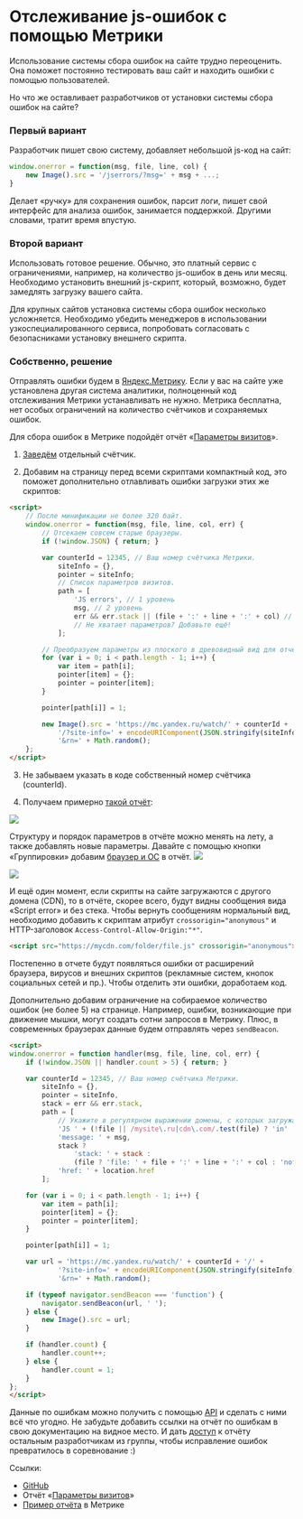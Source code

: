 # Отслеживание js-ошибок с помощью Метрики

Использование системы сбора ошибок на сайте трудно переоценить. Она поможет постоянно  тестировать ваш сайт и находить ошибки с помощью пользователей.

Но что же оставливает разработчиков от установки системы сбора ошибок на сайте?

### Первый вариант
Разработчик пишет свою систему, добавляет небольшой js-код на сайт:
```js
window.onerror = function(msg, file, line, col) {
    new Image().src = '/jserrors/?msg=' + msg + ...;
}
```
Делает «ручку» для сохранения ошибок, парсит логи, пишет свой интерфейс для анализа ошибок, занимается поддержкой. Другими словами, тратит время впустую.

### Второй вариант
Использовать готовое решение. Обычно, это платный сервис с ограничениями, например, на количество js-ошибок в день или месяц. Необходимо установить внешний js-скрипт, который, возможно, будет замедлять загрузку вашего сайта.

Для крупных сайтов установка системы сбора ошибок несколько усложняется. Необходимо убедить менеджеров в использовании узкоспециалированного сервиса, попробовать согласовать с безопасниками установку внешнего скрипта.

### Собственно, решение
Отправлять ошибки будем в [Яндекс.Метрику](https://metrika.yandex.ru). Если у вас на сайте уже установлена другая система аналитики, полноценный код отслеживания Метрики устанавливать не нужно. Метрика бесплатна, нет особых ограничений на количество счётчиков и сохраняемых ошибок.

Для сбора ошибок в Метрике подойдёт отчёт «[Параметры визитов](https://yandex.ru/support/metrika/reports/visit-params.xml)».

1. [Заведём](https://metrika.yandex.ru/add) отдельный счётчик.

2. Добавим на страницу перед всеми скриптами компактный код, это поможет дополнительно отлавливать ошибки загрузки этих же скриптов:
```html
<script>
    // После минификации не более 320 байт.
    window.onerror = function(msg, file, line, col, err) {
        // Отсекаем совсем старые браузеры.
        if (!window.JSON) { return; }

        var counterId = 12345, // Ваш номер счётчика Метрики.
            siteInfo = {},
            pointer = siteInfo;
            // Список параметров визитов.
            path = [
                'JS errors', // 1 уровень
                msg, // 2 уровень
                err && err.stack || (file + ':' + line + ':' + col) // 3 уровень
                // Не хватает параметров? Добавьте ещё!
            ];

        // Преобразуем параметры из плоского в древовидный вид для отчёта.
        for (var i = 0; i < path.length - 1; i++) {
            var item = path[i];
            pointer[item] = {};
            pointer = pointer[item];
        }

        pointer[path[i]] = 1;

        new Image().src = 'https://mc.yandex.ru/watch/' + counterId +
            '/?site-info=' + encodeURIComponent(JSON.stringify(siteInfo))
            '&rn=' + Math.random();
    };
</script>
```

3. Не забываем указать в коде собственный номер счётчика (counterId).

4. Получаем примерно [такой отчёт](https://metrika.yandex.ru/stat/user_vars?group=dekaminute&chart_type=pie&period=2017-03-12%3A2017-03-12&id=43395579):
<img src="https://raw.githubusercontent.com/hcodes/metrika-js-errors/master/screenshots/1.png" />

Структуру и порядок параметров в отчёте можно менять на лету, а также добавлять новые параметры.
Давайте с помощью кнопки «Группировки» добавим [браузер и ОС](https://metrika.yandex.ru/stat/user_vars?group=dekaminute&selected_rows=yZkKR9&chart_type=pie&period=2017-03-12%3A2017-03-12&metrics=ym%3As%3Avisits%2Cym%3As%3AsumParams&id=43395579) в отчёт.
<img src="https://raw.githubusercontent.com/hcodes/metrika-js-errors/master/screenshots/3.png" />

<img src="https://raw.githubusercontent.com/hcodes/metrika-js-errors/master/screenshots/4.png" />

И ещё один момент, если скрипты на сайте загружаются с другого домена (CDN), то в отчёте, скорее всего, будут видны сообщения вида «Script error» и без стека.
Чтобы вернуть сообщениям нормальный вид, необходимо добавить к скриптам атрибут `crossorigin="anonymous"` и HTTP-заголовок `Access-Control-Allow-Origin:"*"`.
```html
<script src="https://mycdn.com/folder/file.js" crossorigin="anonymous"></script>
```

Постепенно в отчете будут появляться ошибки от расширений браузера, вирусов и внешних скриптов (рекламные систем, кнопок социальных сетей и пр.). Чтобы отделить эти ошибки, доработаем код.

Дополнительно добавим ограничение на собираемое количество ошибок (не более 5) на странице. Например, ошибки, возникающие при движение мышки, могут создать сотни запросов в Метрику. Плюс, в современных браузерах данные будем отправлять через `sendBeacon`.

```html
<script>
window.onerror = function handler(msg, file, line, col, err) {
    if (!window.JSON || handler.count > 5) { return; }

    var counterId = 12345, // Ваш номер счётчика Метрики.
        siteInfo = {},
        pointer = siteInfo,
        stack = err && err.stack,
        path = [
            // Укажите в регулярном выражении домены, с которых загружаются ваши скрипты и сайт.
            'JS ' + (!file || /mysite\.ru|cdn\.com/.test(file) ? 'in' : 'ex') + 'ternal errors',
            'message: ' + msg,
            stack ?
                'stack: ' + stack :
                (file ? 'file: ' + file + ':' + line + ':' + col : 'nofile'),
            'href: ' + location.href
        ];

    for (var i = 0; i < path.length - 1; i++) {
        var item = path[i];
        pointer[item] = {};
        pointer = pointer[item];
    }

    pointer[path[i]] = 1;

    var url = 'https://mc.yandex.ru/watch/' + counterId + '/' +
            '?site-info=' + encodeURIComponent(JSON.stringify(siteInfo)) +
            '&rn=' + Math.random();

    if (typeof navigator.sendBeacon === 'function') {
        navigator.sendBeacon(url, ' ');
    } else {
        new Image().src = url;
    }

    if (handler.count) {
        handler.count++;
    } else {
        handler.count = 1;
    }
};
</script>
```

Данные по ошибкам можно получить с помощью [API](https://tech.yandex.ru/metrika/) и сделать с ними всё что угодно.
Не забудьте добавить ссылки на отчёт по ошибкам в свою документацию на видное место.
И дать [доступ](https://yandex.ru/support/metrika/general/access.xml) к отчёту остальным разработчикам из группы, чтобы исправление ошибок превратилось в соревнование :)

Ссылки:
- [GitHub](https://github.com/hcodes/metrika-js-errors/)
- Отчёт «[Параметры визитов](https://yandex.ru/support/metrika/reports/visit-params.xml)»
- [Пример отчёта](https://metrika.yandex.ru/stat/user_vars?group=dekaminute&selected_rows=yZkKR9&chart_type=pie&period=2017-03-12%3A2017-03-12&metrics=ym%3As%3Avisits%2Cym%3As%3AsumParams&id=43395579) в Метрике
